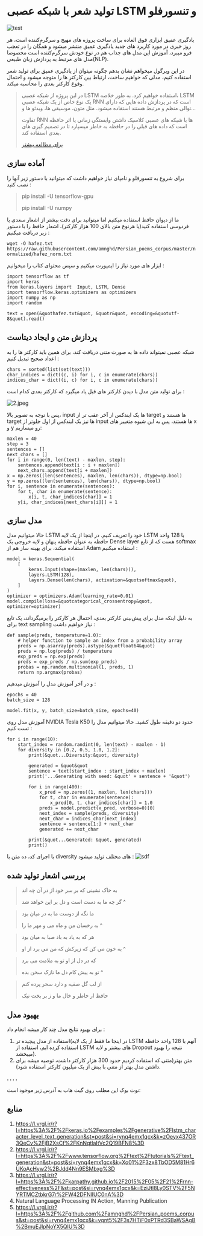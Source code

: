 # تولید شعر با شبکه عصبی LSTM و تنسورفلو



![test](1.jpeg)


یادگیری عمیق ابزاری فوق العاده برای ساخت پروژه های مهیج و سرگرم‌کننده است، هر روز خبری در مورد کاربرد های جدید یادگیری عمیق منتشر میشود و همگان را در تعجب فرو میبرد، آموزش این مدل های جذاب هم در نوع خودش سرگرم‌کننده است مخصوصا مدل های مرتبط به پردازش زبان طبیعی(NLP).


در این ویرگول میخواهم نشان بدهم چگونه میتوان از یادگیری عمیق برای تولید شعر استفاده کنیم، مدلی که خواهیم ساخت، ارتباط بین کارکتر ها را متوجه میشود و احتمال وقوع کارکتر بعدی را محاسبه میکند.


> در این پروژه از شبکه عصبی LSTM استفاده خواهیم کرد. به طور خلاصه، LSTM یک نوع خاص از یک شبکه عصبی RNN است که در پردازش داده هایی که دارای توالی منظم و مرتبط هستند استفاده میشود. مثل متون، موسیقی ها، ویدئو ها و...
> 
> تفاوت RNN ها با شبکه های عصبی کلاسیک داشتن وابستگی زمانی یا اثر حافظه است که داده های قبلی را در حافظه به خاطر میسپارد تا در تصمیم گیری های بعدی استفاده کند.
> 
> [برای مطالعه بیشتر](https://l.vrgl.ir/r?l=https%3A%2F%2Fcolah.github.io%2Fposts%2F2015-08-Understanding-LSTMs%2F&st=post&si=rynq4emx1qcx&k=qToANxWsJZcbp30NlTE%2FGPXPRobbWIVbY2orsTBmE0E%3D)
## آماده سازی
برای شروع به تنسورفلو و نامپای نیاز خواهیم داشت که میتوانید با دستور زیر آنها را نصب کنید :
>pip install -U tensorflow-gpu
>
>pip install -U numpy

ما از دیوان حافظ استفاده میکنیم اما میتوانید برای دقت بیشتر از اشعار سعدی یا فردوسی استفاده کنید(یا هرنوع متن بالای 100 هزار کارکتر)، اشعار حافظ را با دستور زیر دریافت میکنیم :

`wget -O hafez.txt https://raw.githubusercontent.com/amnghd/Persian_poems_corpus/master/normalized/hafez_norm.txt`

ابزار های مورد نیاز را ایمپورت میکنیم و سپس محتوای کتاب را میخوانیم :

```
import tensorflow as tf
import keras
from keras.layers import  Input, LSTM, Dense
import tensorflow.keras.optimizers as optimizers
import numpy as np
import random

text = open(&quothafez.txt&quot, &quotr&quot, encoding=&quotutf-8&quot).read()
```
## پردازش متن و ایجاد دیتاست

شبکه عصبی نمیتواند داده ها به صورت متنی دریافت کند، برای همین باید کارکتر ها را به اعداد صحیح تبدیل کنیم :
```
chars = sorted(list(set(text)))
char_indices = dict((c, i) for i, c in enumerate(chars))
indices_char = dict((i, c) for i, c in enumerate(chars))
```
برای تولید متن مدل با دیدن کارکتر های قبل یاد میگیرد که کارکتر بعدی کدام است :

![2.jpeg](2.jpeg)

پس با توجه به تصویر بالا، input ها یک ایندکس از آخر عقب تر از target ها هستند و target ها نیز یک ایندکس از اول جلوتر از input ها هستند، پس به این شیوه متغییر های x و y رو میسازیم:
```
maxlen = 40
step = 3
sentences = []
next_chars = []
for i in range(0, len(text) - maxlen, step):
    sentences.append(text[i : i + maxlen])
    next_chars.append(text[i + maxlen])
x = np.zeros((len(sentences), maxlen, len(chars)), dtype=np.bool)
y = np.zeros((len(sentences), len(chars)), dtype=np.bool)
for i, sentence in enumerate(sentences):
    for t, char in enumerate(sentence):
        x[i, t, char_indices[char]] = 1
    y[i, char_indices[next_chars[i]]] = 1
```
## مدل سازی
حالا میتوانیم مدل LSTM خود را تعریف کنیم. در اینجا از یک لایه LSTM با 128 واحد حافظه به عنوان حافظه پنهان و لایه خروجی یک Dense layer هست که از تابع softmax استفاده میکند، برای بهینه ساز هم از Adam استفاده میکنیم :
```
model = keras.Sequential(
    [
        keras.Input(shape=(maxlen, len(chars))),
        layers.LSTM(128),
        layers.Dense(len(chars), activation=&quotsoftmax&quot),
    ]
)
optimizer = optimizers.Adam(learning_rate=0.01)
model.compile(loss=&quotcategorical_crossentropy&quot, optimizer=optimizer)
```
به دلیل اینکه مدل برای پیش‌بینی کارکتر بعدی، احتمال هر کارکتر را برمیگرداند، یک تابع برای text sampling نیاز خواهیم داشت :
```
def sample(preds, temperature=1.0):
    # helper function to sample an index from a probability array
    preds = np.asarray(preds).astype(&quotfloat64&quot)
    preds = np.log(preds) / temperature
    exp_preds = np.exp(preds)
    preds = exp_preds / np.sum(exp_preds)
    probas = np.random.multinomial(1, preds, 1)
    return np.argmax(probas)
```
و در آخر آموزش مدل را آموزش میدهیم :
```
epochs = 40
batch_size = 128

model.fit(x, y, batch_size=batch_size, epochs=40)
```
آموزش مدل روی NVIDIA Tesla K50 حدود دو دقیقه طول کشید. حالا میتوانیم مدل را تست کنیم :
```
for i in range(10):
    start_index = random.randint(0, len(text) - maxlen - 1)
    for diversity in [0.2, 0.5, 1.0, 1.2]:
        print(&quot...Diversity:&quot, diversity)

        generated = &quot&quot
        sentence = text[start_index : start_index + maxlen]
        print('...Generating with seed: &quot' + sentence + '&quot')

        for i in range(400):
            x_pred = np.zeros((1, maxlen, len(chars)))
            for t, char in enumerate(sentence):
                x_pred[0, t, char_indices[char]] = 1.0
            preds = model.predict(x_pred, verbose=0)[0]
            next_index = sample(preds, diversity)
            next_char = indices_char[next_index]
            sentence = sentence[1:] + next_char
            generated += next_char

        print(&quot...Generated: &quot, generated)
        print()
```
با اجرای کد، ده متن با diversity های مختلف تولید میشود :
![sdf](3.png)
## بررسی اشعار تولید شده
> به خاک نشینی که بر سر خود از در آن چه اند
>
> گر چه ما به دست است و دل بر این خواهد شد
^

> ما نگه از دوست ما به در میان بود
>
> به رخسان من و ماه می و مهر ما را
^

> هر که به یاد به باد صبا به میان بود
>
> به خون می کن که زیرکش که من می برد از او
^

> که در دل از او تو به ملامت می برد
>
> تو به پیش کام دل ما نازک سخن بده
^

> از لب گل صفیه و دارد سحر پرده کنم
>
> حافظ ار خاطر و خال ما و ز بر بخت نیک
## بهبود مدل
برای بهبود نتایج مدل چند کار میشه انجام داد :
1. استفاده از مدل پیچیده تر(در اینجا ما فقط از یک لایه LSTM آنهم با 128 واحد حافظه استفاده کرده ایم، استفاده از LSTM های بیشتر و لایه Dropout نتیجه را بهبود میبخشد).
2. متن بهتر(متنی که استفاده کردیم حدود 300 هزار کارکتر داشت، توصیه میشه برای داشتن مدل بهتر از متنی با بیش از یک میلیون کارکتر استفاده شود).

<b style="direction:rtl;margin:auto"> . . . . </b>

نوت بوک این مطلب روی گیت هاب به آدرس زیر موجود است:
## منابع
1. <https://l.vrgl.ir/r?l=https%3A%2F%2Fkeras.io%2Fexamples%2Fgenerative%2Flstm_character_level_text_generation&st=post&si=rynq4emx1qcx&k=zOeyx437OR3QeCv%2FjB2XsCf%2FKnNqtlaItVc2Q19BFN8%3D>
2. <https://l.vrgl.ir/r?l=https%3A%2F%2Fwww.tensorflow.org%2Ftext%2Ftutorials%2Ftext_generation&st=post&si=rynq4emx1qcx&k=Xo01%2F3zx8TbOD5M81Hr6UKoAcHyw2%2BJdd4Nn9ESMbxg%3D>
3. <https://l.vrgl.ir/r?l=https%3A%2F%2Fkarpathy.github.io%2F2015%2F05%2F21%2Frnn-effectiveness%2F&st=post&si=rynq4emx1qcx&k=EziJtl8Ly0STV%2F5NYRTMCZtbkrG7r%2FW42DFNlIUC0nA%3D>
4. Natural Language Processing IN Action, Manning Publication
5. <https://l.vrgl.ir/r?l=https%3A%2F%2Fgithub.com%2Famnghd%2FPersian_poems_corpus&st=post&si=rynq4emx1qcx&k=vqnt5%2F3s7HTiF0xPTRd3SBaWSAgB%2BmuEJlpNoYX5QIU%3D>
